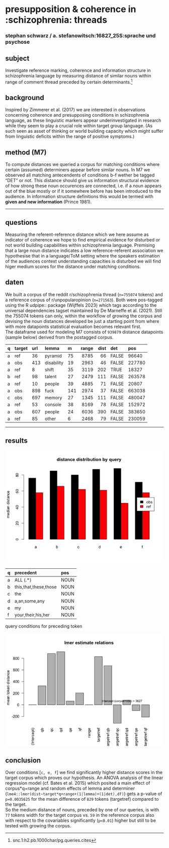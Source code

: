 <!--# xTitle-->

# presupposition & coherence in :schizophrenia: threads

### stephan schwarz / a. stefanowitsch:16827_25S:sprache und psychose

## subject

Investigate reference marking, coherence and information structure in schizophrenia language by measuring distance of similar nouns within range of comment thread preceded by certain determinants.[^1]

## background

Inspired by Zimmerer et al. (2017) we are interested in observations concerning coherence and presupposing conditions in schizophrenia language, as these linguistic markers appear underinvestigated in research while they seem to play a crucial role within target group language. (As such seen as asset of thinking or world building capacity which might suffer from linguistic deficits within the range of positive symptoms.)

## method (M7)

To compute distances we queried a corpus for matching conditions where certain (assumed) determiners appear before similar nouns. In M7 we observed all matching antecendents of conditions b-f wether be tagged “DET” or not. This distance should give us information structural evidence of how strong these noun occurences are connected, i.e. if a noun appears out of the blue mostly or if it somewhere before has been introduced to the audience. In information structure definitions this would be termed with **given and new information** (Prince 1981).

------------------------------------------------------------------------

## questions

Measuring the referent-reference distance which we here assume as indicator of coherence we hope to find empirical evidence for disturbed or not world building capabilities within schizophrenia language. Premising that a large noun distance indicates a low reference-referent association we hypothesise that in a language/ToM setting where the speakers estimation of the audiences context understanding capacities is disturbed we will find higer medium scores for the distance under matching conditions.

## daten

We built a corpus of the reddit r/schizophrenia thread (`n=755074` tokens) and a reference corpus of r/unpopularopinion (`n=271563`). Both were pos-tagged using the R udpipe:: package (Wijffels 2023) which tags according to the universal dependencies tagset maintained by De Marneffe et al. (2021). Still the 755074 tokens can only, within the workflow of growing the corpus and devising the noun distances developed be just a starting point from where with more datapoints statistical evaluation becomes relevant first.  
The dataframe used for modeling M7 consists of `939879` distance datapoints (sample below) derived from the postagged corpus.

| q   | target | url | lemma      | m   | range | dist | det   | pos    |
|:----|:-------|:----|:-----------|:----|------:|-----:|:------|:-------|
| a   | ref    | 36  | pyramid    | 75  |  8785 |   66 | FALSE | 96640  |
| a   | obs    | 413 | disability | 19  |  2963 |   46 | FALSE | 227780 |
| a   | ref    | 8   | shift      | 35  |  3119 |  202 | TRUE  | 18327  |
| b   | ref    | 98  | talent     | 27  |  2479 |  111 | FALSE | 263578 |
| a   | ref    | 10  | people     | 39  |  4885 |   71 | FALSE | 20807  |
| a   | obs    | 898 | fuck       | 141 |  2974 |   37 | FALSE | 663038 |
| c   | obs    | 697 | memory     | 27  |  1345 |  111 | FALSE | 480047 |
| a   | ref    | 53  | console    | 38  |  8169 |   78 | FALSE | 152972 |
| a   | obs    | 607 | people     | 24  |  6036 |  390 | FALSE | 383650 |
| a   | ref    | 85  | other      | 6   |  2468 |   79 | FALSE | 230059 |

------------------------------------------------------------------------

## results

![](plots/distance-distribution-df7-viz1-1.png)

| q   | precedent             | pos  |
|:----|:----------------------|:-----|
| a   | ALL (.\*)             | NOUN |
| b   | this,that,these,those | NOUN |
| c   | the                   | NOUN |
| d   | a,an,some,any         | NOUN |
| e   | my                    | NOUN |
| f   | your,their,his,her    | NOUN |

query conditions for preceding token

![](plots/lmer-plot-df7-lmeplot-1.png)

<!-------->

## conclusion

Over conditions <!--**B** (``` this, that, these, those, DET ```)-->\[`c, e, f`\] we find significantly higher distance scores in the target corpus which proves our hypothesis. An ANOVA analysis of the linear regression model (cf. Bates et al. 2015) which posited a main effect of corpus\*q+range and random effects of lemma and determiner (`lme4::lmer(dist~target*q+range+(1|lemma)+(1|det),df)`) gets a p-value of `p=0.0035625` for the mean difference of `829` tokens (targetref) compared to the target.  
So the medium distance of nouns, preceded by one of our queries, is with `77` tokens width for the target corpus vs. `59` in the reference corpus also with respect to the covariables significantly (`p<0.01`) higher but still to be tested with growing the corpus.

<!--![](QR_poster-ext.png)-->
<!--## B. REF-->

[^1]: snc.1:h2.pb.1000char/pg.queries.cites
